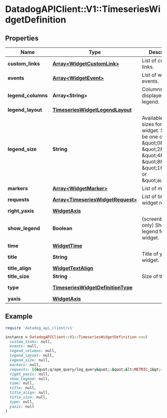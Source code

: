 # DatadogAPIClient::V1::TimeseriesWidgetDefinition

## Properties

| Name | Type | Description | Notes |
| ---- | ---- | ----------- | ----- |
| **custom_links** | [**Array&lt;WidgetCustomLink&gt;**](WidgetCustomLink.md) | List of custom links. | [optional] |
| **events** | [**Array&lt;WidgetEvent&gt;**](WidgetEvent.md) | List of widget events. | [optional] |
| **legend_columns** | **Array&lt;String&gt;** | Columns displayed in the legend. | [optional] |
| **legend_layout** | [**TimeseriesWidgetLegendLayout**](TimeseriesWidgetLegendLayout.md) |  | [optional] |
| **legend_size** | **String** | Available legend sizes for a widget. Should be one of \&quot;0\&quot;, \&quot;2\&quot;, \&quot;4\&quot;, \&quot;8\&quot;, \&quot;16\&quot;, or \&quot;auto\&quot;. | [optional] |
| **markers** | [**Array&lt;WidgetMarker&gt;**](WidgetMarker.md) | List of markers. | [optional] |
| **requests** | [**Array&lt;TimeseriesWidgetRequest&gt;**](TimeseriesWidgetRequest.md) | List of timeseries widget requests. |  |
| **right_yaxis** | [**WidgetAxis**](WidgetAxis.md) |  | [optional] |
| **show_legend** | **Boolean** | (screenboard only) Show the legend for this widget. | [optional] |
| **time** | [**WidgetTime**](WidgetTime.md) |  | [optional] |
| **title** | **String** | Title of your widget. | [optional] |
| **title_align** | [**WidgetTextAlign**](WidgetTextAlign.md) |  | [optional] |
| **title_size** | **String** | Size of the title. | [optional] |
| **type** | [**TimeseriesWidgetDefinitionType**](TimeseriesWidgetDefinitionType.md) |  | [default to &#39;timeseries&#39;] |
| **yaxis** | [**WidgetAxis**](WidgetAxis.md) |  | [optional] |

## Example

```ruby
require 'datadog_api_client/v1'

instance = DatadogAPIClient::V1::TimeseriesWidgetDefinition.new(
  custom_links: null,
  events: null,
  legend_columns: null,
  legend_layout: null,
  legend_size: null,
  markers: null,
  requests: [{&quot;q/apm_query/log_query&quot;:&quot;&lt;METRIC_1&gt;{&lt;SCOPE_1&gt;}&quot;}],
  right_yaxis: null,
  show_legend: null,
  time: null,
  title: null,
  title_align: null,
  title_size: null,
  type: null,
  yaxis: null
)
```

